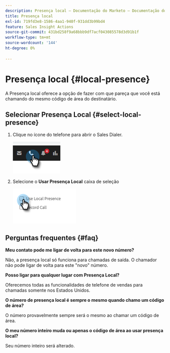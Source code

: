 ```yaml
---
description: Presença local — Documentação do Marketo — Documentação do produto
title: Presença local
exl-id: 719fd3e8-1586-4aa1-940f-931dd3b99bd4
feature: Sales Insight Actions
source-git-commit: 431bd258f9a68bbb9df7acf043085578d3d91b1f
workflow-type: tm+mt
source-wordcount: '144'
ht-degree: 0%

---
```


# Presença local {#local-presence}

A Presença local oferece a opção de fazer com que pareça que você está chamando do mesmo código de área do destinatário.

## Selecionar Presença Local {#select-local-presence}

1. Clique no ícone do telefone para abrir o Sales Dialer.

   ![](assets/local-presence-1.png)

1. Selecione o **Usar Presença Local** caixa de seleção

   ![](assets/local-presence-2.png)

## Perguntas frequentes {#faq}

**Meu contato pode me ligar de volta para este novo número?**

Não, a presença local só funciona para chamadas de saída. O chamador não pode ligar de volta para este &quot;novo&quot; número.

**Posso ligar para qualquer lugar com Presença Local?**

Oferecemos todas as funcionalidades de telefone de vendas para chamadas somente nos Estados Unidos.

**O número de presença local é sempre o mesmo quando chamo um código de área?**

O número provavelmente sempre será o mesmo ao chamar um código de área.

**O meu número inteiro muda ou apenas o código de área ao usar presença local?**

Seu número inteiro será alterado.
